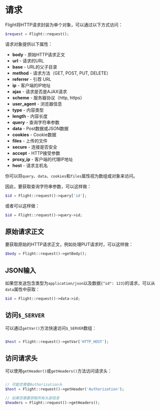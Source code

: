 # 请求

Flight将HTTP请求封装为单个对象，可以通过以下方式访问：

```php
$request = Flight::request();
```

请求对象提供以下属性：

- **body** - 原始HTTP请求正文
- **url** - 请求的URL
- **base** - URL的父子目录
- **method** - 请求方法（GET, POST, PUT, DELETE）
- **referrer** - 引荐 URL
- **ip** - 客户端的IP地址
- **ajax** - 请求是否是AJAX请求
- **scheme** - 服务器协议（http, https）
- **user_agent** - 浏览器信息
- **type** - 内容类型
- **length** - 内容长度
- **query** - 查询字符串参数
- **data** - Post数据或JSON数据
- **cookies** - Cookie数据
- **files** - 上传的文件
- **secure** - 连接是否安全
- **accept** - HTTP接受参数
- **proxy_ip** - 客户端的代理IP地址
- **host** - 请求主机名

你可以将`query`、`data`、`cookies`和`files`属性视为数组或对象来访问。

因此，要获取查询字符串参数，可以这样做：

```php
$id = Flight::request()->query['id'];
```

或者可以这样做：

```php
$id = Flight::request()->query->id;
```

## 原始请求正文

要获取原始的HTTP请求正文，例如处理PUT请求时，可以这样做：

```php
$body = Flight::request()->getBody();
```

## JSON输入

如果您发送包含类型为`application/json`以及数据`{"id": 123}`的请求，可以从`data`属性中获取：

```php
$id = Flight::request()->data->id;
```

## 访问`$_SERVER`

可以通过`getVar()`方法快速访问`$_SERVER`数组：

```php

$host = Flight::request()->getVar['HTTP_HOST'];
```

## 访问请求头

可以使用`getHeader()`或`getHeaders()`方法访问请求头：

```php

// 可能您需要Authorization头
$host = Flight::request()->getHeader('Authorization');

// 如果您需要获取所有头部信息
$headers = Flight::request()->getHeaders();
```